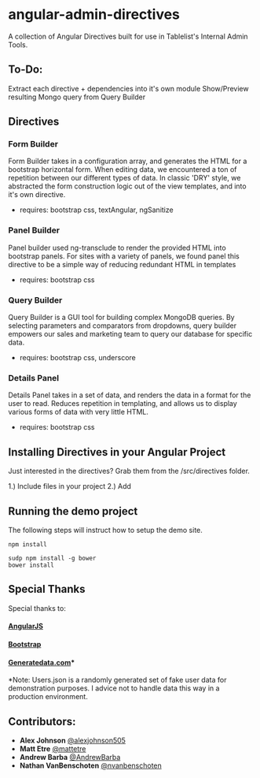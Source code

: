 angular-admin-directives
========================

A collection of Angular Directives built for use in Tablelist's Internal Admin Tools.


## To-Do:

Extract each directive + dependencies into it's own module
Show/Preview resulting Mongo query from Query Builder

## Directives

### Form Builder

Form Builder takes in a configuration array, and generates the HTML for a bootstrap horizontal form. When editing data, we encountered a ton of repetition between our different types of data. In classic 'DRY' style, we abstracted the form construction logic out of the view templates, and into it's own directive.

* requires: bootstrap css, textAngular, ngSanitize

### Panel Builder

Panel builder used ng-transclude to render the provided HTML into bootstrap panels. For sites with a variety of panels, we found panel this directive to be a simple way of reducing redundant HTML in templates

* requires: bootstrap css

### Query Builder

Query Builder is a GUI tool for building complex MongoDB queries. By selecting parameters and comparators from dropdowns, query builder empowers our sales and marketing team to query our database for specific data.

* requires: bootstrap css, underscore

### Details Panel

Details Panel takes in a set of data, and renders the data in a format for the user to read. Reduces repetition in templating, and allows us to display various forms of data with very little HTML.

* requires: bootstrap css

## Installing Directives in your Angular Project

Just interested in the directives? Grab them from the /src/directives folder.

1.) Include files in your project
2.) Add


## Running the demo project

The following steps will instruct how to setup the demo site.

```
npm install
```

```
sudp npm install -g bower
bower install
```

## Special Thanks
Special thanks to:

#### [AngularJS](https://angularjs.org)

#### [Bootstrap](https://github.com/twbs/bootstrap)

#### [Generatedata.com](http://generatedata.com)*
*Note: Users.json is a randomly generated set of fake user data for demonstration purposes. I advice not to handle data this way in a production environment.

## Contributors:

* __Alex Johnson__ [@alexjohnson505](https://github.com/alexjohnson505)
* __Matt Etre__ [@mattetre](https://github.com/mattetre)
* __Andrew Barba__ [@AndrewBarba](https://github.com/AndrewBarba)
* __Nathan VanBenschoten__ [@nvanbenschoten](https://github.com/nvanbenschoten)
